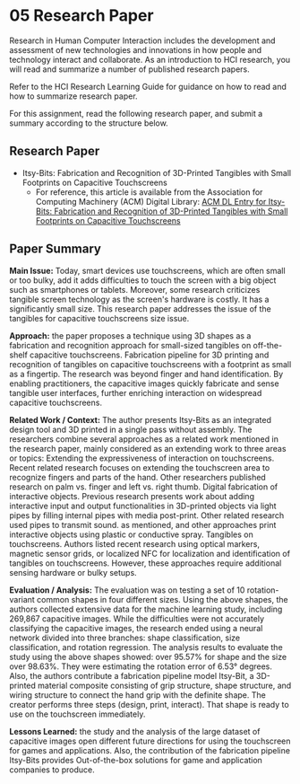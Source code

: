 # 05 Research Paper 
Research in Human Computer Interaction includes the development and assessment of new technologies and innovations in how people and technology interact and collaborate. As an introduction to HCI research, you will read and summarize a number of published research papers.

Refer to the HCI Research Learning Guide for guidance on how to read and how to summarize research paper.

For this assignment, read the following research paper, and submit a summary according to the structure below.

## Research Paper

* Itsy-Bits: Fabrication and Recognition of 3D-Printed Tangibles with Small Footprints on Capacitive Touchscreens
  * For reference, this article is available from the Association for Computing Machinery (ACM) Digital Library: [ACM DL Entry for Itsy-Bits: Fabrication and Recognition of 3D-Printed Tangibles with Small Footprints on Capacitive Touchscreens](https://dl.acm.org/doi/10.1145/3411764.3445502)

## Paper Summary
**Main Issue:** Today, smart devices use touchscreens, which are often small or too bulky, add it adds difficulties to touch the screen with a big object such as smartphones or tablets. Moreover, some research criticizes tangible screen technology as the screen's hardware is costly. It has a significantly small size. This research paper addresses the issue of the tangibles for capacitive touchscreens size issue. 

**Approach:** the paper proposes a technique using 3D shapes as a fabrication and recognition approach for small-sized tangibles on off-the-shelf capacitive touchscreens. Fabrication pipeline for 3D printing and recognition of tangibles on capacitive touchscreens with a footprint as small as a fingertip. The research was beyond finger and hand identification. By enabling practitioners, the capacitive images quickly fabricate and sense tangible user interfaces, further enriching interaction on widespread capacitive touchscreens.

**Related Work / Context:** The author presents Itsy-Bits as an integrated design tool and 3D printed in a single pass without assembly. The researchers combine several approaches as a related work mentioned in the research paper, mainly considered as an extending work to three areas or topics:
Extending the expressiveness of interaction on touchscreens.
Recent related research focuses on extending the touchscreen area to recognize fingers and parts of the hand. Other researchers published research on palm vs. finger and left vs. right thumb.
Digital fabrication of interactive objects. 
Previous research presents work about adding interactive input and output functionalities in 3D-printed objects via light pipes by filling internal pipes with media post-print. Other related research used pipes to transmit sound. as mentioned, and other approaches print interactive objects using plastic or conductive spray.
Tangibles on touchscreens.
Authors listed recent research using optical markers, magnetic sensor grids, or localized NFC for localization and identification of tangibles on touchscreens. However, these approaches require additional sensing hardware or bulky setups.

**Evaluation / Analysis:** The evaluation was on testing a set of 10 rotation-variant common shapes in four different sizes. Using the above shapes, the authors collected extensive data for the machine learning study, including 269,867 capacitive images. While the difficulties were not accurately classifying the capacitive images, the research ended using a neural network divided into three branches: shape classification, size classification, and rotation regression. The analysis results to evaluate the study using the above shapes showed: over 95.57% for shape and the size over 98.63%. They were estimating the rotation error of 6.53° degrees.
Also, the authors contribute a fabrication pipeline model Itsy-Bit, a 3D-printed material composite consisting of grip structure, shape structure, and wiring structure to connect the hand grip with the definite shape. The creator performs three steps (design, print, interact). That shape is ready to use on the touchscreen immediately.

**Lessons Learned:** the study and the analysis of the large dataset of capacitive images open different future directions for using the touchscreen for games and applications. Also, the contribution of the fabrication pipeline Itsy-Bits provides Out-of-the-box solutions for game and application companies to produce. 
 
